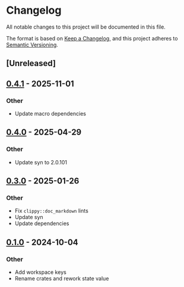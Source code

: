 # Changelog

All notable changes to this project will be documented in this file.

The format is based on [Keep a Changelog](https://keepachangelog.com/en/1.0.0/),
and this project adheres to [Semantic Versioning](https://semver.org/spec/v2.0.0.html).

## [Unreleased]

## [0.4.1](https://github.com/maycoon-ui/maycoon/compare/maycoon-macros-v0.4.0...maycoon-macros-v0.4.1) - 2025-11-01

### Other

- Update macro dependencies

## [0.4.0](https://github.com/maycoon-ui/maycoon/compare/maycoon-macros-v0.3.2...maycoon-macros-v0.4.0) - 2025-04-29

### Other

- Update syn to 2.0.101

## [0.3.0](https://github.com/maycoon-ui/maycoon/compare/maycoon-macros-v0.1.0...maycoon-macros-v0.3.0) - 2025-01-26

### Other

- Fix `clippy::doc_markdown` lints
- Update syn
- Update dependencies

## [0.1.0](https://github.com/maycoon-ui/maycoon/releases/tag/maycoon-macros-v0.1.0) - 2024-10-04

### Other

- Add workspace keys
- Rename crates and rework state value
